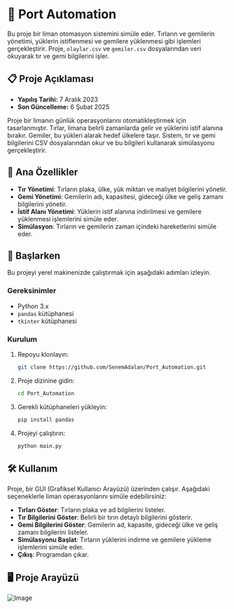 # 🚢 Port Automation

Bu proje bir liman otomasyon sistemini simüle eder. Tırların ve gemilerin yönetimi, yüklerin istiflenmesi ve gemilere yüklenmesi gibi işlemleri gerçekleştirir. Proje, `olaylar.csv` ve `gemiler.csv` dosyalarından veri okuyarak tır ve gemi bilgilerini işler.

## 📋 Proje Açıklaması
- **Yapılış Tarihi:** 7 Aralık 2023  
- **Son Güncelleme:** 6 Şubat 2025
 
Proje bir limanın günlük operasyonlarını otomatikleştirmek için tasarlanmıştır. Tırlar, limana belirli zamanlarda gelir ve yüklerini istif alanına bırakır. Gemiler, bu yükleri alarak hedef ülkelere taşır. Sistem, tır ve gemi bilgilerini CSV dosyalarından okur ve bu bilgileri kullanarak simülasyonu gerçekleştirir.

## 🌟 Ana Özellikler
- **Tır Yönetimi**: Tırların plaka, ülke, yük miktarı ve maliyet bilgilerini yönetir.
- **Gemi Yönetimi**: Gemilerin adı, kapasitesi, gideceği ülke ve geliş zamanı bilgilerini yönetir.
- **İstif Alanı Yönetimi**: Yüklerin istif alanına indirilmesi ve gemilere yüklenmesi işlemlerini simüle eder.
- **Simülasyon**: Tırların ve gemilerin zaman içindeki hareketlerini simüle eder.

## 🚀 Başlarken
Bu projeyi yerel makinenizde çalıştırmak için aşağıdaki adımları izleyin.

### Gereksinimler
- Python 3.x
-  ```pandas``` kütüphanesi
- ```tkinter``` kütüphanesi

### Kurulum
1. Repoyu klonlayın:
    ```bash
    git clone https://github.com/SenemAdalan/Port_Automation.git
    ```
2. Proje dizinine gidin:
    ```bash
    cd Port_Automation
    ```
3. Gerekli kütüphaneleri yükleyin:
    ```bash
    pip install pandas
    ```
4. Projeyi çalıştırın:
    ```bash
    python main.py
    ```

## 🛠️ Kullanım
Proje, bir GUI (Grafiksel Kullanıcı Arayüzü) üzerinden çalışır. Aşağıdaki seçeneklerle liman operasyonlarını simüle edebilirsiniz:

- **Tırları Göster**: Tırların plaka ve ad bilgilerini listeler.
- **Tır Bilgilerini Göster**: Belirli bir tırın detaylı bilgilerini gösterir.
- **Gemi Bilgilerini Göster**: Gemilerin ad, kapasite, gideceği ülke ve geliş zamanı bilgilerini listeler.
- **Simülasyonu Başlat**: Tırların yüklerini indirme ve gemilere yükleme işlemlerini simüle eder.
- **Çıkış**: Programdan çıkar.

## 🖥️ Proje Arayüzü
![Image](https://github.com/user-attachments/assets/17c5f393-4f3d-4b93-8ebf-bc2596f7dc40)
